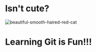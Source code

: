 # Isn't cute?
![beautiful-smooth-haired-red-cat](https://github.com/Lapyae-Phyo/skills-communicate-using-markdown/assets/145334987/b6fa598e-5325-4522-997a-94d70fa29322)
# Learning Git is Fun!!!
